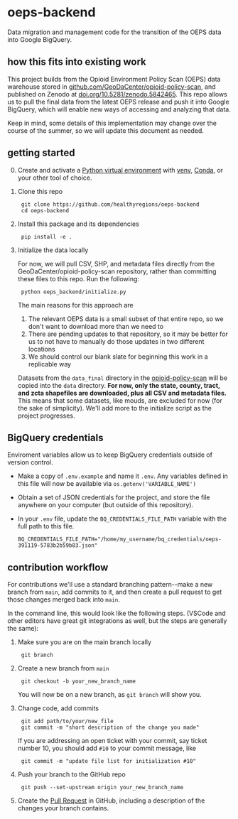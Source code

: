 # oeps-backend

Data migration and management code for the transition of the OEPS data into Google BigQuery.

## how this fits into existing work

This project builds from the Opioid Environment Policy Scan (OEPS) data warehouse stored in [github.com/GeoDaCenter/opioid-policy-scan](https://github.com/GeoDaCenter/opioid-policy-scan), and published on Zenodo at [doi.org/10.5281/zenodo.5842465](https://doi.org/10.5281/zenodo.5842465). This repo allows us to pull the final data from the latest OEPS release and push it into Google BigQuery, which will enable new ways of accessing and analyzing that data.

Keep in mind, some details of this implementation may change over the course of the summer, so we will update this document as needed.

## getting started

0. Create and activate a [Python virtual environment](https://realpython.com/python-virtual-environments-a-primer/) with [venv](https://docs.python.org/3/library/venv.html), [Conda](https://docs.conda.io/projects/conda/en/latest/user-guide/install/index.html), or your other tool of choice.

1. Clone this repo

        git clone https://github.com/healthyregions/oeps-backend
        cd oeps-backend

2. Install this package and its dependencies

        pip install -e .

3. Initialize the data locally

    For now, we will pull CSV, SHP, and metadata files directly from the GeoDaCenter/opioid-policy-scan repository, rather than committing these files to this repo. Run the following:

        python oeps_backend/initialize.py

    The main reasons for this approach are

    1) The relevant OEPS data is a small subset of that entire repo, so we don't want to download more than we need to
    2) There are pending updates to that repository, so it may be better for us to not have to manually do those updates in two different locations
    3) We should control our blank slate for beginning this work in a replicable way

    Datasets from the `data_final` directory in the [opioid-policy-scan](https://github.com/GeoDaCenter/opioid-policy-scan) will be copied into the `data` directory. **For now, only the state, county, tract, and zcta shapefiles are downloaded, plus all CSV and metadata files.**
    This means that some datasets, like mouds, are excluded for now (for the sake of simplicity). We'll add more to the initialize script as the project progresses.

## BigQuery credentials

Enviroment variables allow us to keep BigQuery credentials outside of version control.

- Make a copy of `.env.example` and name it `.env`. Any variables defined in this file will now be available via `os.getenv('VARIABLE_NAME')`

- Obtain a set of JSON credentials for the project, and store the file anywhere on your computer (but outside of this repository).

- In your `.env` file, update the `BQ_CREDENTIALS_FILE_PATH` variable with the full path to this file.

    ```
    BQ_CREDENTIALS_FILE_PATH="/home/my_username/bq_credentials/oeps-391119-5783b2b59b83.json"
    ```

## contribution workflow

For contributions we'll use a standard branching pattern--make a new branch from `main`, add commits to it, and then create a pull request to get those changes merged back into `main`.

In the command line, this would look like the following steps. (VSCode and other editors have great git integrations as well, but the steps are generally the same):

1. Make sure you are on the main branch locally

        git branch

2. Create a new branch from `main`

        git checkout -b your_new_branch_name

    You will now be on a new branch, as `git branch` will show you.

3. Change code, add commits

        git add path/to/your/new_file
        git commit -m "short description of the change you made"

    If you are addressing an open ticket with your commit, say ticket number 10, you should add `#10` to your commit message, like

        git commit -m "update file list for initialization #10"

4. Push your branch to the GitHub repo

        git push --set-upstream origin your_new_branch_name

5. Create the [Pull Request](https://github.com/healthyregions/pulls) in GitHub, including a description of the changes your branch contains.